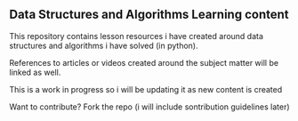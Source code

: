 ## Data Structures and Algorithms Learning content
This repository contains lesson resources i have created around data structures and algorithms i have solved (in python).

References to articles or videos created around the subject matter will be linked as well.

This is a work in progress so i will be updating it as new content is created

Want to contribute? Fork the repo (i will include sontribution guidelines later)